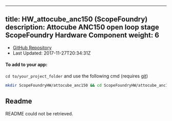 
---
title: HW_attocube_anc150 (ScopeFoundry)
description: Attocube ANC150 open loop stage ScopeFoundry Hardware Component
weight: 6
---
- [GitHub Repository](https://github.com/ScopeFoundry/HW_attocube_anc150)
- Last Updated: 2017-11-27T20:34:31Z


#### To add to your app:

`cd to/your_project_folder` and use the following cmd (requires [git](/docs/100_development/20_git/))

```bash
mkdir ScopeFoundryHW/attocube_anc150 && cd ScopeFoundryHW/attocube_anc150 && git init --initial-branch=master && git remote add upstream_ScopeFoundry https://github.com/ScopeFoundry/HW_attocube_anc150 && git pull upstream_ScopeFoundry master && cd ../..
```

## Readme
README could not be retrieved.
